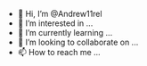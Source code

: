 - 👋 Hi, I’m @Andrew11rel
- 👀 I’m interested in ...
- 🌱 I’m currently learning ...
- 💞️ I’m looking to collaborate on ...
- 📫 How to reach me ...

<!---
Andrew11rel/Andrew11rel is a ✨ special ✨ repository because its `README.md` (this file) appears on your GitHub profile.
You can click the Preview link to take a look at your changes.
--->
